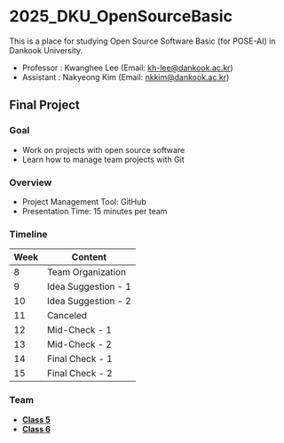 # 2025_DKU_OpenSourceBasic

This is a place for studying Open Source Software Basic (for POSE-AI) in Dankook University.

- Professor : Kwanghee Lee (Email: kh-lee@dankook.ac.kr)
- Assistant : Nakyeong Kim (Email: nkkim@dankook.ac.kr)

## Final Project

### Goal
- Work on projects with open source software
- Learn how to manage team projects with Git

### Overview
- Project Management Tool: GitHub
- Presentation Time: 15 minutes per team

### Timeline
| Week | Content                       |
|------|-------------------------------|
| 8    | Team Organization   |
| 9    | Idea Suggestion - 1    |
| 10   | Idea Suggestion - 2    |
| 11   | Canceled      |
| 12   | Mid-Check - 1 |
| 13   | Mid-Check - 2 |
| 14   | Final Check - 1 |
| 15   | Final Check - 2 |

### Team
- **[Class 5](./Class5/README.md)**
- **[Class 6](./Class6/README.md)**  
